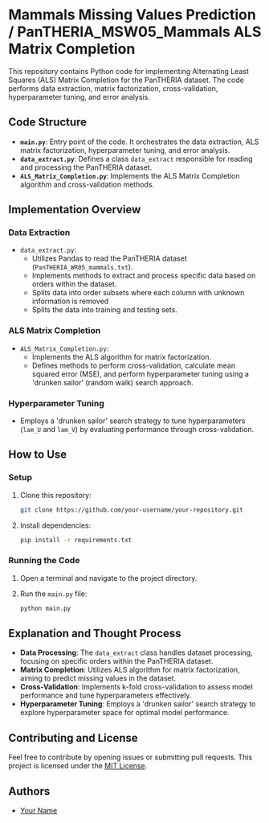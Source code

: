 # Mammals Missing Values Prediction / PanTHERIA_MSW05_Mammals ALS Matrix Completion

This repository contains Python code for implementing Alternating Least Squares (ALS) Matrix Completion for the PanTHERIA dataset. The code performs data extraction, matrix factorization, cross-validation, hyperparameter tuning, and error analysis.

## Code Structure

- **`main.py`**: Entry point of the code. It orchestrates the data extraction, ALS matrix factorization, hyperparameter tuning, and error analysis.
- **`data_extract.py`**: Defines a class `data_extract` responsible for reading and processing the PanTHERIA dataset.
- **`ALS_Matrix_Completion.py`**: Implements the ALS Matrix Completion algorithm and cross-validation methods.

## Implementation Overview

### Data Extraction

- `data_extract.py`:
    - Utilizes Pandas to read the PanTHERIA dataset (`PanTHERIA_WR05_mammals.txt`).
    - Implements methods to extract and process specific data based on orders within the dataset.
    - Splits data into order subsets where each column with unknown information is removed
    - Splits the data into training and testing sets.

### ALS Matrix Completion

- `ALS_Matrix_Completion.py`:
    - Implements the ALS algorithm for matrix factorization.
    - Defines methods to perform cross-validation, calculate mean squared error (MSE), and perform hyperparameter tuning using a 'drunken sailor' (random walk) search approach.

### Hyperparameter Tuning

- Employs a 'drunken sailor' search strategy to tune hyperparameters (`lam_U` and `lam_V`) by evaluating performance through cross-validation.

## How to Use

### Setup

1. Clone this repository:

    ```bash
    git clone https://github.com/your-username/your-repository.git
    ```

2. Install dependencies:

    ```bash
    pip install -r requirements.txt
    ```

### Running the Code

1. Open a terminal and navigate to the project directory.
2. Run the `main.py` file:

    ```bash
    python main.py
    ```

## Explanation and Thought Process

- **Data Processing**: The `data_extract` class handles dataset processing, focusing on specific orders within the PanTHERIA dataset.
- **Matrix Completion**: Utilizes ALS algorithm for matrix factorization, aiming to predict missing values in the dataset.
- **Cross-Validation**: Implements k-fold cross-validation to assess model performance and tune hyperparameters effectively.
- **Hyperparameter Tuning**: Employs a 'drunken sailor' search strategy to explore hyperparameter space for optimal model performance.

## Contributing and License

Feel free to contribute by opening issues or submitting pull requests. This project is licensed under the [MIT License]([LICENSE](https://esapubs.org/archive/ecol/E090/184/metadata.htm)).

## Authors

- [Your Name](https://github.com/ConnorJamesRice)
